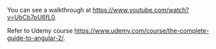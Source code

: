 You can see a walkthrough at https://www.youtube.com/watch?v=UbCb7pU6fL0.

Refer to Udemy course https://www.udemy.com/course/the-complete-guide-to-angular-2/.
